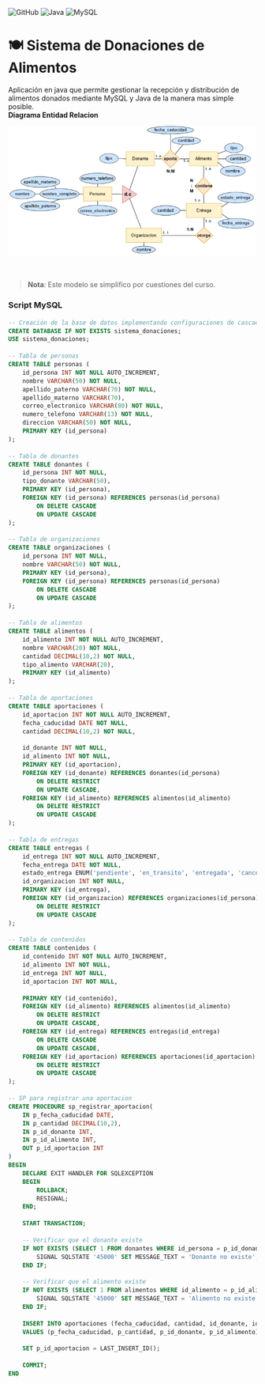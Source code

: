 ![GitHub](https://img.shields.io/badge/github-%23121011.svg?style=for-the-badge&logo=github&logoColor=white)
![Java](https://img.shields.io/badge/java-%23ED8B00.svg?style=for-the-badge&logo=openjdk&logoColor=white)
![MySQL](https://img.shields.io/badge/mysql-%2300f.svg?style=for-the-badge&logo=mysql&logoColor=white)
# 🍽️ Sistema de Donaciones de Alimentos
Aplicación en java que permite gestionar la recepción y distribución de alimentos donados mediante MySQL y Java de la manera mas simple posible.
<br>
<b>Diagrama Entidad Relacion</b>
<br>

![MER_V2](./assets/MER_V2.png)

<br>

> **Nota**: Este modelo se simplifico por cuestiones del curso.

### Script MySQL

```sql
-- Creación de la base de datos implementando configuraciones de cascada
CREATE DATABASE IF NOT EXISTS sistema_donaciones;
USE sistema_donaciones;

-- Tabla de personas
CREATE TABLE personas (
    id_persona INT NOT NULL AUTO_INCREMENT,
    nombre VARCHAR(50) NOT NULL,
    apellido_paterno VARCHAR(70) NOT NULL,
    apellido_materno VARCHAR(70),
    correo_electronico VARCHAR(80) NOT NULL,
    numero_telefono VARCHAR(13) NOT NULL,
    direccion VARCHAR(50) NOT NULL,
    PRIMARY KEY (id_persona)
);

-- Tabla de donantes
CREATE TABLE donantes (
    id_persona INT NOT NULL,
    tipo_donante VARCHAR(50),
    PRIMARY KEY (id_persona),
    FOREIGN KEY (id_persona) REFERENCES personas(id_persona)
        ON DELETE CASCADE
        ON UPDATE CASCADE
);

-- Tabla de organizaciones  
CREATE TABLE organizaciones (
    id_persona INT NOT NULL,
    nombre VARCHAR(50) NOT NULL,
    PRIMARY KEY (id_persona),
    FOREIGN KEY (id_persona) REFERENCES personas(id_persona)
        ON DELETE CASCADE
        ON UPDATE CASCADE
);

-- Tabla de alimentos
CREATE TABLE alimentos (
    id_alimento INT NOT NULL AUTO_INCREMENT,
    nombre VARCHAR(20) NOT NULL,
    cantidad DECIMAL(10,2) NOT NULL,
    tipo_alimento VARCHAR(20),
    PRIMARY KEY (id_alimento)
);

-- Tabla de aportaciones
CREATE TABLE aportaciones (
    id_aportacion INT NOT NULL AUTO_INCREMENT,
    fecha_caducidad DATE NOT NULL,
    cantidad DECIMAL(10,2) NOT NULL,
    
    id_donante INT NOT NULL,
    id_alimento INT NOT NULL,
    PRIMARY KEY (id_aportacion),
    FOREIGN KEY (id_donante) REFERENCES donantes(id_persona)
        ON DELETE RESTRICT
        ON UPDATE CASCADE,
    FOREIGN KEY (id_alimento) REFERENCES alimentos(id_alimento)
        ON DELETE RESTRICT
        ON UPDATE CASCADE
);

-- Tabla de entregas
CREATE TABLE entregas (
    id_entrega INT NOT NULL AUTO_INCREMENT,
    fecha_entrega DATE NOT NULL,
    estado_entrega ENUM('pendiente', 'en_transito', 'entregada', 'cancelada') NOT NULL,
    id_organizacion INT NOT NULL,
    PRIMARY KEY (id_entrega),
    FOREIGN KEY (id_organizacion) REFERENCES organizaciones(id_persona)
        ON DELETE RESTRICT
        ON UPDATE CASCADE
);

-- Tabla de contenidos
CREATE TABLE contenidos (
    id_contenido INT NOT NULL AUTO_INCREMENT,
    id_alimento INT NOT NULL,
    id_entrega INT NOT NULL,
    id_aportacion INT NOT NULL,
    
    PRIMARY KEY (id_contenido),
    FOREIGN KEY (id_alimento) REFERENCES alimentos(id_alimento)
        ON DELETE RESTRICT
        ON UPDATE CASCADE,
    FOREIGN KEY (id_entrega) REFERENCES entregas(id_entrega)
        ON DELETE CASCADE
        ON UPDATE CASCADE,
    FOREIGN KEY (id_aportacion) REFERENCES aportaciones(id_aportacion)
        ON DELETE RESTRICT
        ON UPDATE CASCADE
);

-- SP para registrar una aportacion
CREATE PROCEDURE sp_registrar_aportacion(
    IN p_fecha_caducidad DATE,
    IN p_cantidad DECIMAL(10,2),
    IN p_id_donante INT,
    IN p_id_alimento INT,
    OUT p_id_aportacion INT
)
BEGIN
    DECLARE EXIT HANDLER FOR SQLEXCEPTION
    BEGIN
        ROLLBACK;
        RESIGNAL;
    END;
    
    START TRANSACTION;
    
    -- Verificar que el donante existe
    IF NOT EXISTS (SELECT 1 FROM donantes WHERE id_persona = p_id_donante) THEN
        SIGNAL SQLSTATE '45000' SET MESSAGE_TEXT = 'Donante no existe';
    END IF;
    
    -- Verificar que el alimento existe
    IF NOT EXISTS (SELECT 1 FROM alimentos WHERE id_alimento = p_id_alimento) THEN
        SIGNAL SQLSTATE '45000' SET MESSAGE_TEXT = 'Alimento no existe';
    END IF;
    
    INSERT INTO aportaciones (fecha_caducidad, cantidad, id_donante, id_alimento)
    VALUES (p_fecha_caducidad, p_cantidad, p_id_donante, p_id_alimento);
    
    SET p_id_aportacion = LAST_INSERT_ID();
    
    COMMIT;
END 
```


